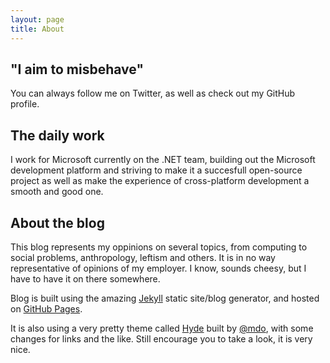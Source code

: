 ```yaml
---
layout: page
title: About
---
```


## "I aim to misbehave"

You can always follow me on Twitter, as well as check out my GitHub profile.

## The daily work
I work for Microsoft currently on the .NET team, building out the Microsoft 
development platform and striving to make it a succesfull open-source project 
as well as make the experience of cross-platform development a smooth and good 
one. 

## About the blog
This blog represents my oppinions on several topics, from computing to social 
problems, anthropology, leftism and others. It is in no way representative of 
opinions of my employer. I know, sounds cheesy, but I have to have it on there
somewhere.

Blog is built using the amazing [Jekyll]() static site/blog generator, 
and hosted on [GitHub Pages](https://pages.github.com/). 

It is also using a very pretty theme called [Hyde](https://github.com/poole/hyde) 
built by [@mdo](https://github.com/mdo), with some changes for links and the 
like. Still encourage you to take a look, it is very nice.   
